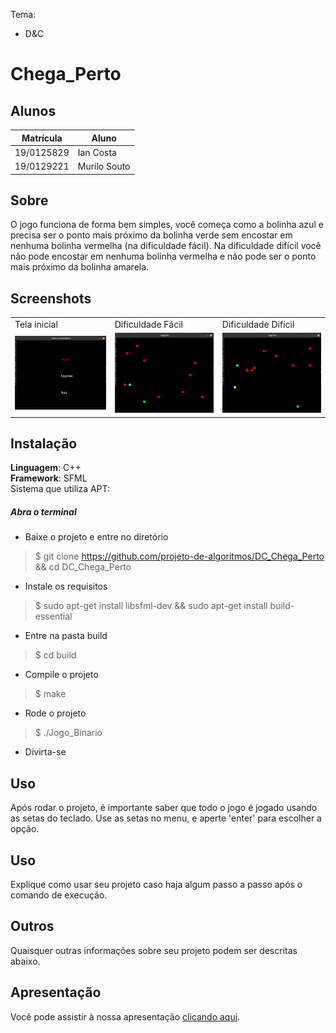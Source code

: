 Tema:
 - D&C
 
# Chega_Perto

## Alunos
|Matrícula | Aluno |
| -- | -- |
| 19/0125829 |  Ian Costa  |
| 19/0129221 |  Murilo Souto|

## Sobre 
O jogo funciona de forma bem simples, você começa como a bolinha azul e precisa ser o ponto mais próximo da bolinha verde sem encostar em nenhuma bolinha vermelha (na dificuldade fácil). Na dificuldade difícil você não pode encostar em nenhuma bolinha vermelha e não pode ser o ponto mais próximo da bolinha amarela. 

## Screenshots
<table>
    <tr>
        <td>Tela inicial</td><td>Dificuldade Fácil</td><td>Dificuldade Difícil</td>
    </tr>
    <tr>
        <td><img src="/1.png" width="200"></td><td><img src="/2.png" width="200"></td><td><img src="/3.png" width="200"></td>
    </tr>
</table>

## Instalação 
**Linguagem**: C++<br>
**Framework**: SFML<br>
Sistema que utiliza APT:
##### Abra o terminal
- Baixe o projeto e entre no diretório
> $ git clone https://github.com/projeto-de-algoritmos/DC_Chega_Perto && cd DC_Chega_Perto
- Instale os requisitos
> $ sudo apt-get install libsfml-dev && sudo apt-get install build-essential
- Entre na pasta build
> $ cd build
- Compile o projeto
> $ make
- Rode o projeto
> $ ./Jogo_Binario
- Divirta-se

## Uso
Após rodar o projeto, é importante saber que todo o jogo é jogado usando as setas do teclado. Use as setas no menu, e aperte 'enter' para escolher a opção.


## Uso 
Explique como usar seu projeto caso haja algum passo a passo após o comando de execução.

## Outros 
Quaisquer outras informações sobre seu projeto podem ser descritas abaixo.

## Apresentação
Você pode assistir à nossa apresentação [clicando aqui](https://github.com/projeto-de-algoritmos/DC_Chega_Perto/blob/main/apresentacao_chega_perto_dupla24.mp4).




